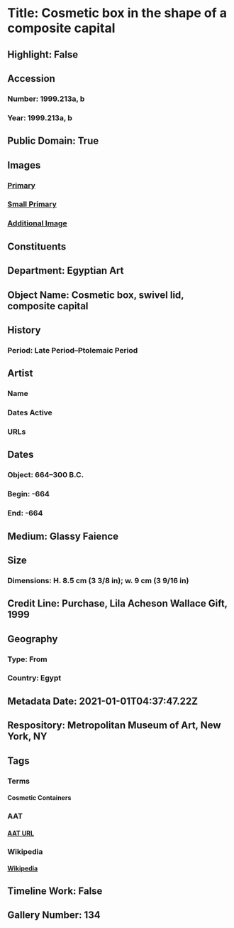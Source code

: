 # Title: Cosmetic box in the shape of a composite capital
## Highlight: False
## Accession
### Number: 1999.213a, b
### Year: 1999.213a, b
## Public Domain: True
## Images
### [Primary](https://images.metmuseum.org/CRDImages/eg/original/DT4406.jpg)
### [Small Primary](https://images.metmuseum.org/CRDImages/eg/web-large/DT4406.jpg)
### [Additional Image](https://images.metmuseum.org/CRDImages/eg/original/DT4407.jpg)
## Constituents
## Department: Egyptian Art
## Object Name: Cosmetic box, swivel lid, composite capital
## History
### Period: Late Period–Ptolemaic Period
## Artist
### Name
### Dates Active
### URLs
## Dates
### Object: 664–300 B.C.
### Begin: -664
### End: -664
## Medium: Glassy Faience
## Size
### Dimensions: H. 8.5 cm (3 3/8 in); w. 9 cm (3 9/16 in)
## Credit Line: Purchase, Lila Acheson Wallace Gift, 1999
## Geography
### Type: From
### Country: Egypt
## Metadata Date: 2021-01-01T04:37:47.22Z
## Respository: Metropolitan Museum of Art, New York, NY
## Tags
### Terms
#### Cosmetic Containers
### AAT
#### [AAT URL](http://vocab.getty.edu/page/aat/300197583)
### Wikipedia
#### [Wikipedia]()
## Timeline Work: False
## Gallery Number: 134